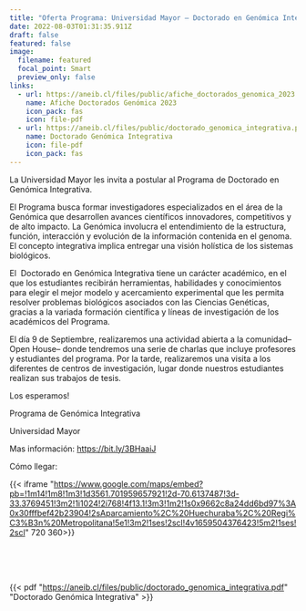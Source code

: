 ```yaml
---
title: "Oferta Programa: Universidad Mayor – Doctorado en Genómica Integrativa"
date: 2022-08-03T01:31:35.911Z
draft: false
featured: false
image:
  filename: featured
  focal_point: Smart
  preview_only: false
links:
  - url: https://aneib.cl/files/public/afiche_doctorados_genomica_2023.pdf
    name: Afiche Doctorados Genómica 2023
    icon_pack: fas
    icon: file-pdf
  - url: https://aneib.cl/files/public/doctorado_genomica_integrativa.pdf
    name: Doctorado Genómica Integrativa
    icon: file-pdf
    icon_pack: fas
---
```

La Universidad Mayor les invita a postular al Programa de Doctorado en Genómica Integrativa.

El Programa busca formar investigadores especializados en el área de la Genómica que desarrollen avances científicos innovadores, competitivos y de alto impacto. La Genómica involucra el entendimiento de la estructura, función, interacción y evolución de la información contenida en el genoma. El concepto integrativa implica entregar una visión holística de los sistemas biológicos.

El  Doctorado en Genómica Integrativa tiene un carácter académico, en el que los estudiantes recibirán herramientas, habilidades y conocimientos para elegir el mejor modelo y acercamiento experimental que les permita resolver problemas biológicos asociados con las Ciencias Genéticas, gracias a la variada formación científica y líneas de investigación de los académicos del Programa.

El día 9 de Septiembre, realizaremos una actividad abierta a la comunidad–Open House– donde tendremos una serie de charlas que incluye profesores y estudiantes del programa. Por la tarde, realizaremos una visita a los diferentes de centros de investigación, lugar donde nuestros estudiantes realizan sus trabajos de tesis. 

Los esperamos! 

Programa de Genómica Integrativa 

Universidad Mayor 

Mas información: <https://bit.ly/3BHaaiJ>

Cómo llegar:

{{< iframe "https://www.google.com/maps/embed?pb=!1m14!1m8!1m3!1d3561.701959657921!2d-70.6137487!3d-33.3769451!3m2!1i1024!2i768!4f13.1!3m3!1m2!1s0x9662c8a24dd6bd97%3A0x30fffbef42b23904!2sAparcamiento%2C%20Huechuraba%2C%20Regi%C3%B3n%20Metropolitana!5e1!3m2!1ses!2scl!4v1659504376423!5m2!1ses!2scl" 720 360>}}

<br>
<br>
<br>

{{< pdf "https://aneib.cl/files/public/doctorado_genomica_integrativa.pdf" "Doctorado Genómica Integrativa" >}}